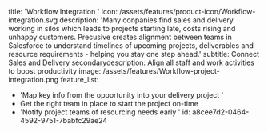 title: 'Workflow Integration '
icon: /assets/features/product-icon/Workflow-integration.svg
description: 'Many conpanies find sales and delivery working in silos which leads to projects starting late, costs rising and unhappy customers. Precusive creates alignment between teams in Salesforce to understand timelines of upcoming projects, deliverables and resource requirements - helping you stay one step ahead.'
subtitle: Connect Sales and Delivery
secondarydescription: Align all staff and work activities to boost productivity
image: /assets/features/Workflow-project-integration.png
feature_list:
  - 'Map key info from the opportunity into your delivery project '
  - Get the right team in place to start the project on-time
  - 'Notify project teams of resourcing needs early '
id: a8cee7d2-0464-4592-9751-7babfc29ae24
